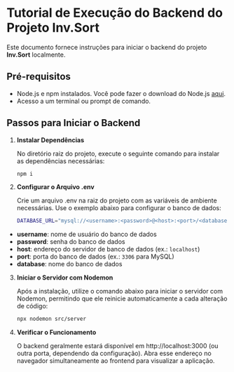# Tutorial de Execução do Backend do Projeto Inv.Sort

Este documento fornece instruções para iniciar o backend do projeto **Inv.Sort** localmente.

## Pré-requisitos

- Node.js e npm instalados. Você pode fazer o download do Node.js [aqui](https://nodejs.org/).
- Acesso a um terminal ou prompt de comando.

## Passos para Iniciar o Backend

1. **Instalar Dependências**

   No diretório raiz do projeto, execute o seguinte comando para instalar as dependências necessárias:

   ```bash
   npm i
2. **Configurar o Arquivo .env**

   Crie um arquivo .env na raiz do projeto com as variáveis de ambiente necessárias. Use o exemplo abaixo para configurar o banco de dados:

   ```bash
   DATABASE_URL="mysql://<username>:<password>@<host>:<port>/<database>"
- **username**: nome de usuário do banco de dados
- **password**: senha do banco de dados
- **host**: endereço do servidor de banco de dados (ex.: `localhost`)
- **port**: porta do banco de dados (ex.: `3306` para MySQL)
- **database**: nome do banco de dados

3. **Iniciar o Servidor com Nodemon**

   Após a instalação, utilize o comando abaixo para iniciar o servidor com Nodemon, permitindo que ele reinicie automaticamente a cada alteração de código:

   ```bash
   npx nodemon src/server
4. **Verificar o Funcionamento**

    O backend geralmente estará disponível em http://localhost:3000 (ou outra porta, dependendo da configuração). Abra esse endereço no navegador simultaneamente ao frontend para visualizar a aplicação.